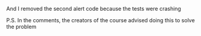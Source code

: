 And I removed the second alert code because the tests were crashing

P.S. In the comments, the creators of the course advised doing this to solve the problem

